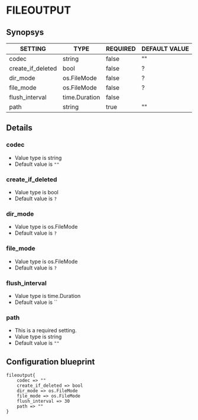 # FILEOUTPUT


## Synopsys


|      SETTING      |     TYPE      | REQUIRED | DEFAULT VALUE |
|-------------------|---------------|----------|---------------|
| codec             | string        | false    | ""            |
| create_if_deleted | bool          | false    | ?             |
| dir_mode          | os.FileMode   | false    | ?             |
| file_mode         | os.FileMode   | false    | ?             |
| flush_interval    | time.Duration | false    |               |
| path              | string        | true     | ""            |


## Details

### codec
* Value type is string
* Default value is `""`



### create_if_deleted
* Value type is bool
* Default value is `?`



### dir_mode
* Value type is os.FileMode
* Default value is `?`



### file_mode
* Value type is os.FileMode
* Default value is `?`



### flush_interval
* Value type is time.Duration
* Default value is ``



### path
* This is a required setting.
* Value type is string
* Default value is `""`





## Configuration blueprint

```
fileoutput{
	codec => ""
	create_if_deleted => bool
	dir_mode => os.FileMode
	file_mode => os.FileMode
	flush_interval => 30
	path => ""
}
```
